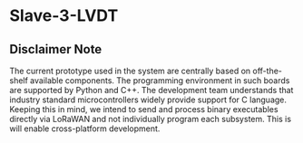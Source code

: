 # Slave-3-LVDT

## Disclaimer Note

The current prototype used in the system are centrally based on off-the-shelf available components. The programming environment in such boards are supported by Python and C++.
The development team understands that industry standard microcontrollers widely provide support for C language. Keeping this in mind, we
intend to send and process binary executables directly via LoRaWAN and not individually program each subsystem. This is will enable cross-platform development. 

